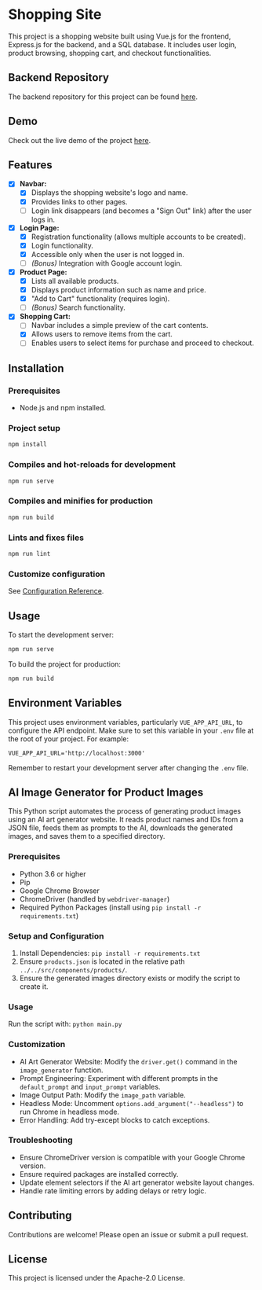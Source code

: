 # Shopping Site

This project is a shopping website built using Vue.js for the frontend, Express.js for the backend, and a SQL database. It includes user login, product browsing, shopping cart, and checkout functionalities.

## Backend Repository

The backend repository for this project can be found [here](https://github.com/wulukewu/shopping-site-api).

## Demo

Check out the live demo of the project [here](https://shopping-site.luke-ray.site).

## Features

- [x] **Navbar:**
    - [x] Displays the shopping website's logo and name.
    - [x] Provides links to other pages.
    - [ ] Login link disappears (and becomes a "Sign Out" link) after the user logs in.
- [x] **Login Page:**
    - [x] Registration functionality (allows multiple accounts to be created).
    - [x] Login functionality.
    - [x] Accessible only when the user is not logged in.
    - [ ] *(Bonus)* Integration with Google account login.
- [x] **Product Page:**
    - [x] Lists all available products.
    - [x] Displays product information such as name and price.
    - [x] "Add to Cart" functionality (requires login).
    - [ ] *(Bonus)* Search functionality.
- [x] **Shopping Cart:**
    - [ ] Navbar includes a simple preview of the cart contents.
    - [x] Allows users to remove items from the cart.
    - [ ] Enables users to select items for purchase and proceed to checkout.

## Installation

### Prerequisites

- Node.js and npm installed.

### Project setup

```bash
npm install
```

### Compiles and hot-reloads for development

```bash
npm run serve
```

### Compiles and minifies for production

```bash
npm run build
```

### Lints and fixes files

```bash
npm run lint
```

### Customize configuration

See [Configuration Reference](https://cli.vuejs.org/config/).

## Usage

To start the development server:

```bash
npm run serve
```

To build the project for production:

```bash
npm run build
```

## Environment Variables

This project uses environment variables, particularly `VUE_APP_API_URL`, to configure the API endpoint.  Make sure to set this variable in your `.env` file at the root of your project.  For example:

```
VUE_APP_API_URL='http://localhost:3000'
```

Remember to restart your development server after changing the `.env` file.

## AI Image Generator for Product Images

This Python script automates the process of generating product images using an AI art generator website. It reads product names and IDs from a JSON file, feeds them as prompts to the AI, downloads the generated images, and saves them to a specified directory.

### Prerequisites

- Python 3.6 or higher
- Pip
- Google Chrome Browser
- ChromeDriver (handled by `webdriver-manager`)
- Required Python Packages (install using `pip install -r requirements.txt`)

### Setup and Configuration

1. Install Dependencies: `pip install -r requirements.txt`
2. Ensure `products.json` is located in the relative path `../../src/components/products/`.
3. Ensure the generated images directory exists or modify the script to create it.

### Usage

Run the script with: `python main.py`

### Customization

- AI Art Generator Website: Modify the `driver.get()` command in the `image_generator` function.
- Prompt Engineering: Experiment with different prompts in the `default_prompt` and `input_prompt` variables.
- Image Output Path: Modify the `image_path` variable.
- Headless Mode: Uncomment `options.add_argument("--headless")` to run Chrome in headless mode.
- Error Handling: Add try-except blocks to catch exceptions.

### Troubleshooting

- Ensure ChromeDriver version is compatible with your Google Chrome version.
- Ensure required packages are installed correctly.
- Update element selectors if the AI art generator website layout changes.
- Handle rate limiting errors by adding delays or retry logic.

## Contributing

Contributions are welcome! Please open an issue or submit a pull request.

## License

This project is licensed under the Apache-2.0 License.
